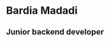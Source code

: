 # Bardia Madadi
## Junior backend developer
[php]: https://github.com/BardiaMadadi/BardiaMadadi/blob/main/php-icon.jpg "php developer"
[logo]: https://github.com/adam-p/markdown-here/raw/master/src/common/images/icon48.png "Logo Title Text 2"